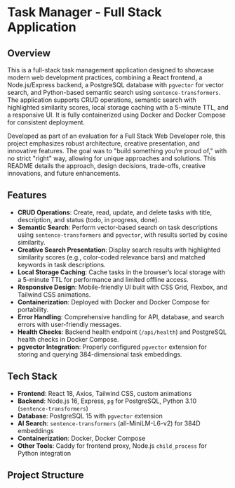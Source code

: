 # Task Manager - Full Stack Application

## Overview
This is a full-stack task management application designed to showcase modern web development practices, combining a React frontend, a Node.js/Express backend, a PostgreSQL database with `pgvector` for vector search, and Python-based semantic search using `sentence-transformers`. The application supports CRUD operations, semantic search with highlighted similarity scores, local storage caching with a 5-minute TTL, and a responsive UI. It is fully containerized using Docker and Docker Compose for consistent deployment.

Developed as part of an evaluation for a Full Stack Web Developer role, this project emphasizes robust architecture, creative presentation, and innovative features. The goal was to "build something you’re proud of," with no strict "right" way, allowing for unique approaches and solutions. This README details the approach, design decisions, trade-offs, creative innovations, and future enhancements.

## Features
- **CRUD Operations**: Create, read, update, and delete tasks with title, description, and status (todo, in progress, done).
- **Semantic Search**: Perform vector-based search on task descriptions using `sentence-transformers` and `pgvector`, with results sorted by cosine similarity.
- **Creative Search Presentation**: Display search results with highlighted similarity scores (e.g., color-coded relevance bars) and matched keywords in task descriptions.
- **Local Storage Caching**: Cache tasks in the browser’s local storage with a 5-minute TTL for performance and limited offline access.
- **Responsive Design**: Mobile-friendly UI built with CSS Grid, Flexbox, and Tailwind CSS animations.
- **Containerization**: Deployed with Docker and Docker Compose for portability.
- **Error Handling**: Comprehensive handling for API, database, and search errors with user-friendly messages.
- **Health Checks**: Backend health endpoint (`/api/health`) and PostgreSQL health checks in Docker Compose.
- **pgvector Integration**: Properly configured `pgvector` extension for storing and querying 384-dimensional task embeddings.

## Tech Stack
- **Frontend**: React 18, Axios, Tailwind CSS, custom animations
- **Backend**: Node.js 16, Express, `pg` for PostgreSQL, Python 3.10 (`sentence-transformers`)
- **Database**: PostgreSQL 15 with `pgvector` extension
- **AI Search**: `sentence-transformers` (all-MiniLM-L6-v2) for 384D embeddings
- **Containerization**: Docker, Docker Compose
- **Other Tools**: Caddy for frontend proxy, Node.js `child_process` for Python integration

## Project Structure
